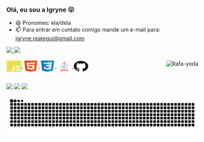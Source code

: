 ### Olá, eu sou a Igryne 😜

- 😄 Pronomes: ela/dela
- 📫 Para entrar em contato comigo mande um e-mail para: igryne.reategui@gmail.com


<div>
  <a href="https://github.com/igrynereategui">
  <img height="180em" src="https://github-readme-stats.vercel.app/api?username=igrynereategui&show_icons=true&theme=dracula&include_all_commits=true&count_private=true"/>
  <img height="180em" src="https://github-readme-stats.vercel.app/api/top-langs/?username=igrynereategui&layout=compact&langs_count=7&theme=dracula"/>
</div>
  
 <div style="display: inline_block"><br>
  <img align="center" alt="Js" height="30" width="40" src="https://raw.githubusercontent.com/devicons/devicon/master/icons/javascript/javascript-plain.svg">
  <img align="center" alt="HTML" height="30" width="40" src="https://raw.githubusercontent.com/devicons/devicon/master/icons/html5/html5-original.svg">
  <img align="center" alt="CSS" height="30" width="40" src="https://raw.githubusercontent.com/devicons/devicon/master/icons/css3/css3-original.svg">
  <img align="center" alt="Java" height="30" width="40" src="https://raw.githubusercontent.com/devicons/devicon/master/icons/java/java-original-wordmark.svg">
  <img align="center" alt="GitHub" height="30" width="40" src="https://raw.githubusercontent.com/devicons/devicon/master/icons/github/github-original.svg">
  <img align="right" alt="Rafa-yoda" src="https://i.picasion.com/pic91/0f1cbe977c7a10408565c2129e564c0b.gif">
</div>
  
 ##
  
  <div> 
  <a href="https://www.instagram.com/igrynereategui" target="_blank"><img src="https://img.shields.io/badge/-Instagram-%23E4405F?style=for-the-badge&logo=instagram&logoColor=white" target="_blank"></a>
  <a href = "mailto:igryne.reategui@gmail.com"><img src="https://img.shields.io/badge/-Gmail-%23333?style=for-the-badge&logo=gmail&logoColor=white" target="_blank"></a>
  <a href="https://www.linkedin.com/in/igryne-reategui-b34021163/" target="_blank"><img src="https://img.shields.io/badge/-LinkedIn-%230077B5?style=for-the-badge&logo=linkedin&logoColor=white" target="_blank"></a> 
    
     
  ![Snake animation](https://github.com/igrynereategui/igrynereategui/blob/output/github-contribution-grid-snake.svg)
    
</div>
